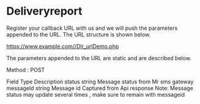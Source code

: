 # Deliveryreport

Register your callback URL with us and we will push the parameters appended to the URL. The URL structure is shown below.

https://www.example.com//Dlr_urlDemo.php

The parameters appended to the URL are static and are described below.

Method : POST

Field	Type	Description
status	string	Message status from Mr sms gateway
messageId	string	Message id Captured from Api response
Note: Message status may update several times , make sure to remain with messageid
